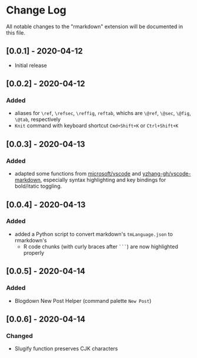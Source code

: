 # Change Log

All notable changes to the "rmarkdown" extension will be documented in this file.

## [0.0.1] - 2020-04-12

- Initial release

## [0.0.2] - 2020-04-12

### Added

- aliases for `\ref`, `\refsec`, `\reffig`, `reftab`, whichs are `\@ref`, `\@sec`, `\@fig`, `\@tab`, respectively
- `Knit` command with keyboard shortcut `Cmd+Shift+K` or `Ctrl+Shift+K`

## [0.0.3] - 2020-04-13

### Added

- adapted some functions from [microsoft/vscode](https://github.com/microsoft/vscode/tree/master/extensions/markdown-language-features) and [yzhang-gh/vscode-markdown](https://github.com/yzhang-gh/vscode-markdown), especially syntax highlighting and key bindings for bold/itatic toggling.

## [0.0.4] - 2020-04-13

### Added

- added a Python script to convert markdown's `tmLanguage.json` to rmarkdown's
  - R code chunks (with curly braces after ` ``` `) are now highlighted properly

## [0.0.5] - 2020-04-14

### Added

- Blogdown New Post Helper (command palette `New Post`)

## [0.0.6] - 2020-04-14

### Changed

- Slugify function preserves CJK characters